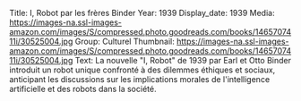 Title: I, Robot par les frères Binder
Year: 1939
Display_date: 1939
Media: https://images-na.ssl-images-amazon.com/images/S/compressed.photo.goodreads.com/books/1465707411i/30525004.jpg
Group: Culturel
Thumbnail: https://images-na.ssl-images-amazon.com/images/S/compressed.photo.goodreads.com/books/1465707411i/30525004.jpg
Text: La nouvelle "I, Robot" de 1939 par Earl et Otto Binder introduit un robot unique confronté à des dilemmes éthiques et sociaux, anticipant les discussions sur les implications morales de l'intelligence artificielle et des robots dans la société.